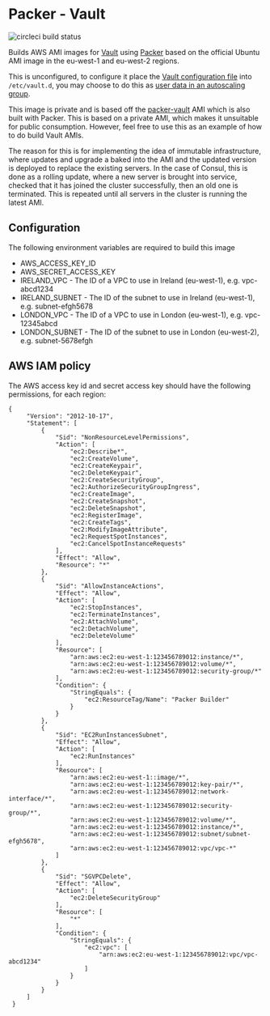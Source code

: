 # Packer - Vault

![circleci build status](https://circleci.com/gh/daveshepherd/packer-vault.png?style=shield "circleci build status")

Builds AWS AMI images for [Vault](https://www.vaultproject.io) using [Packer](https://www.packer.io/) based on the
official Ubuntu AMI image in the eu-west-1 and eu-west-2 regions.

This is unconfigured, to configure it place the
[Vault configuration file](https://www.vaultproject.io/docs/configuration/index.html) into `/etc/vault.d`, you may
choose to do this as
[user data in an autoscaling group](https://docs.aws.amazon.com/AWSEC2/latest/UserGuide/user-data.html).

This image is private and is based off the [packer-vault](https://github.com/daveshepherd/packer-consul) AMI which is
also built with Packer. This is based on a private AMI, which makes it unsuitable for public consumption. However, feel
free to use this as an example of how to do build Vault AMIs.

The reason for this is for implementing the idea of immutable infrastructure, where updates and upgrade a baked into the
AMI and the updated version is deployed to replace the existing servers. In the case of Consul, this is done as a
rolling update, where a new server is brought into service, checked that it has joined the cluster successfully, then an
old one is terminated. This is repeated until all servers in the cluster is running the latest AMI. 

## Configuration

The following environment variables are required to build this image

* AWS_ACCESS_KEY_ID
* AWS_SECRET_ACCESS_KEY	
* IRELAND_VPC - The ID of a VPC to use in Ireland (eu-west-1), e.g. vpc-abcd1234
* IRELAND_SUBNET - The ID of the subnet to use in Ireland (eu-west-1), e.g. subnet-efgh5678
* LONDON_VPC - The ID of a VPC to use in London (eu-west-1), e.g. vpc-12345abcd
* LONDON_SUBNET - The ID of the subnet to use in London (eu-west-2), e.g. subnet-5678efgh

## AWS IAM policy

The AWS access key id and secret access key should have the following permissions, for each region:

```
{
     "Version": "2012-10-17",
     "Statement": [
         {
             "Sid": "NonResourceLevelPermissions",
             "Action": [
                 "ec2:Describe*",
                 "ec2:CreateVolume",
                 "ec2:CreateKeypair",
                 "ec2:DeleteKeypair",
                 "ec2:CreateSecurityGroup",
                 "ec2:AuthorizeSecurityGroupIngress",
                 "ec2:CreateImage",
                 "ec2:CreateSnapshot",
                 "ec2:DeleteSnapshot",
                 "ec2:RegisterImage",
                 "ec2:CreateTags",
                 "ec2:ModifyImageAttribute",
                 "ec2:RequestSpotInstances",
                 "ec2:CancelSpotInstanceRequests"
             ],
             "Effect": "Allow",
             "Resource": "*"
         },
         {
             "Sid": "AllowInstanceActions",
             "Effect": "Allow",
             "Action": [
                 "ec2:StopInstances",
                 "ec2:TerminateInstances",
                 "ec2:AttachVolume",
                 "ec2:DetachVolume",
                 "ec2:DeleteVolume"
             ],
             "Resource": [
                 "arn:aws:ec2:eu-west-1:123456789012:instance/*",
                 "arn:aws:ec2:eu-west-1:123456789012:volume/*",
                 "arn:aws:ec2:eu-west-1:123456789012:security-group/*"
             ],
             "Condition": {
                 "StringEquals": {
                     "ec2:ResourceTag/Name": "Packer Builder"
                 }
             }
         },
         {
             "Sid": "EC2RunInstancesSubnet",
             "Effect": "Allow",
             "Action": [
                 "ec2:RunInstances"
             ],
             "Resource": [
                 "arn:aws:ec2:eu-west-1::image/*",
                 "arn:aws:ec2:eu-west-1:123456789012:key-pair/*",
                 "arn:aws:ec2:eu-west-1:123456789012:network-interface/*",
                 "arn:aws:ec2:eu-west-1:123456789012:security-group/*",
                 "arn:aws:ec2:eu-west-1:123456789012:volume/*",
                 "arn:aws:ec2:eu-west-1:123456789012:instance/*",
                 "arn:aws:ec2:eu-west-1:123456789012:subnet/subnet-efgh5678",
                 "arn:aws:ec2:eu-west-1:123456789012:vpc/vpc-*"
             ]
         },
         {
             "Sid": "SGVPCDelete",
             "Effect": "Allow",
             "Action": [
                 "ec2:DeleteSecurityGroup"
             ],
             "Resource": [
                 "*"
             ],
             "Condition": {
                 "StringEquals": {
                     "ec2:vpc": [
                         "arn:aws:ec2:eu-west-1:123456789012:vpc/vpc-abcd1234"
                     ]
                 }
             }
         }
     ]
 }
```